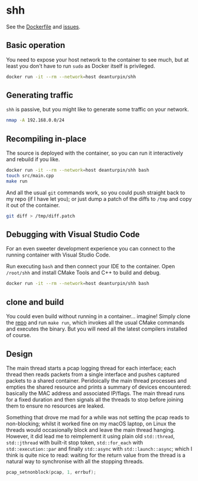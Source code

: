 # shh

See the [Dockerfile](https://github.com/deanturpin/shh/blob/main/Dockerfile) and [issues](https://github.com/deanturpin/shh/issues).

## Basic operation

You need to expose your host network to the container to see much, but at least you don't have to run `sudo` as Docker itself is privileged.

```bash
docker run -it --rm --network=host deanturpin/shh
```

## Generating traffic

`shh` is passive, but you might like to generate some traffic on your network.

```bash
nmap -A 192.168.0.0/24
```

## Recompiling in-place

The source is deployed with the container, so you can run it interactively and rebuild if you like.

```bash
docker run -it --rm --network=host deanturpin/shh bash
touch src/main.cpp
make run
```

And all the usual `git` commands work, so you could push straight back to my repo (if I have let you); or just dump a patch of the diffs to `/tmp` and copy it out of the container.

```bash
git diff > /tmp/diff.patch
```

## Debugging with Visual Studio Code

For an even sweeter development experience you can connect to the running container with Visual Studio Code.

Run executing `bash` and then connect your IDE to the container. Open `/root/shh` and install CMake Tools and C++ to build and debug.

```bash
docker run -it --rm --network=host deanturpin/shh bash
```
## clone and build

You could even build without running in a container... imagine! Simply clone the [repo](https://github.com/deanturpin/shh) and run `make run`, which invokes all the usual CMake commands and executes the binary. But you will need all the latest compilers installed of course.

## Design

The main thread starts a pcap logging thread for each interface; each thread then reads packets from a single interface and pushes captured packets to a shared container. Peridoically the main thread processes and empties the shared resource and prints a summary of devices encountered: basically the MAC address and associated IP/flags. The main thread runs for a fixed duration and then signals all the threads to stop before joining them to ensure no resources are leaked.

Something that drove me mad for a while was not setting the pcap reads to non-blocking; whilst it worked fine on my macOS laptop, on Linux the threads would occasionally block and leave the main thread hanging. However, it did lead me to reimplement it using plain old `std::thread`, `std::jthread` with built-it stop token, `std::for_each` with `std::execution::par` and finally `std::async` with `std::launch::async`; which I think is quite nice to read: waiting for the return value from the thread is a natural way to synchronise with all the stopping threads.

```cpp
pcap_setnonblock(pcap, 1, errbuf);
```